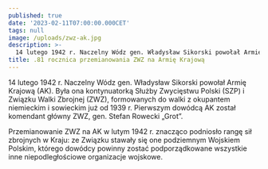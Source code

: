 ```yaml
---
published: true
date: '2023-02-11T07:00:00.000CET'
tags: null
image: /uploads/zwz-ak.jpg
description: >-
  14 lutego 1942 r. Naczelny Wódz gen. Władysław Sikorski powołał Armię Krajową (AK). Była ona kontynuatorką Służby Zwycięstwu Polski (SZP) i Związku Walki Zbrojnej (ZWZ)
title: .81 rocznica przemianowania ZWZ na Armię Krajową
---
```


14 lutego 1942 r. Naczelny Wódz gen. Władysław Sikorski powołał Armię Krajową (AK). Była ona kontynuatorką Służby Zwycięstwu Polski (SZP) i Związku Walki Zbrojnej (ZWZ), formowanych do walki z okupantem niemieckim i sowieckim już od 1939 r. Pierwszym dowódcą AK został komendant główny ZWZ, gen. Stefan Rowecki „Grot”.  

Przemianowanie ZWZ na AK w lutym 1942 r. znacząco podniosło rangę sił zbrojnych w Kraju: ze Związku stawały się one podziemnym Wojskiem Polskim, którego dowódcy powinny zostać podporządkowane wszystkie inne niepodległościowe organizacje wojskowe.


